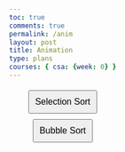 ```yaml
---
toc: true
comments: true
permalink: /anim
layout: post
title: Animation
type: plans
courses: { csa: {week: 0} }
---
```


<!DOCTYPE html>
<html lang="en">
<head>
  <meta charset="UTF-8">
  <meta name="viewport" content="width=device-width, initial-scale=1.0">
  <title>Sorting Algorithm Animation</title>
  <style>
    body {
      font-family: Arial, sans-serif;
      display: flex;
      flex-direction: column;
      align-items: center;
      justify-content: center;
      height: 100vh;
      margin: 0;
    }

    #array-container {
      display: flex;
      gap: 2px;
      margin-bottom: 20px;
    }

    .bar {
      background-color: dodgerblue;
      display: inline-block;
      width: 10px;
      margin: 0 1px;
    }

    button {
      padding: 10px;
      font-size: 16px;
      margin: 5px;
      cursor: pointer;
    }
  </style>
</head>
<body>
  <div id="array-container"></div>
  <button onclick="startSelectionSort()">Selection Sort</button>
  <button onclick="startBubbleSort()">Bubble Sort</button>

  <script>
    function sleep(ms) {
      return new Promise(resolve => setTimeout(resolve, ms));
    }

    async function visualizeSort(arr) {
      const arrayContainer = document.getElementById('array-container');
      arrayContainer.innerHTML = '';

      for (const value of arr) {
        const bar = document.createElement('div');
        bar.className = 'bar';
        bar.style.height = `${value * 5}px`;  // Adjusted height for better visualization
        arrayContainer.appendChild(bar);
      }

      await sleep(10);  // Adjusted sleep time for smoother animation
    }

    async function selectionSort(arr) {
      const n = arr.length;
      for (let i = 0; i < n - 1; i++) {
        let minIndex = i;
        for (let j = i + 1; j < n; j++) {
          if (arr[j] < arr[minIndex]) {
            minIndex = j;
          }
        }
        [arr[i], arr[minIndex]] = [arr[minIndex], arr[i]];
        await visualizeSort(arr);
      }
    }

    async function bubbleSort(arr) {
      const n = arr.length;
      for (let i = 0; i < n - 1; i++) {
        for (let j = 0; j < n - i - 1; j++) {
          if (arr[j] > arr[j + 1]) {
            [arr[j], arr[j + 1]] = [arr[j + 1], arr[j]];
            await visualizeSort(arr);
          }
        }
      }
    }

    function startSelectionSort() {
      const arr = Array.from({ length: 70 }, () => Math.floor(Math.random() * 40) + 1);  // Adjusted range for better visualization
      selectionSort([...arr]);
    }

    function startBubbleSort() {
      const arr = Array.from({ length: 70 }, () => Math.floor(Math.random() * 40) + 1);  // Adjusted range for better visualization
      bubbleSort([...arr]);
    }
  </script>
</body>
</html>
